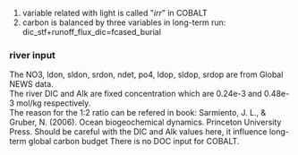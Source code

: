 1. variable related with light is called "*irr*" in COBALT
2. carbon is balanced by three variables in long-term run: dic_stf+runoff_flux_dic=fcased_burial

### river input
The NO3, ldon, sldon, srdon, ndet, po4, ldop, sldop, srdop are from Global NEWS data.   
The river DIC and Alk are fixed concentration which are 0.24e-3 and 0.48e-3 mol/kg respectively.  
The reason for the 1:2 ratio can be refered in book: Sarmiento, J. L., & Gruber, N. (2006). Ocean biogeochemical dynamics. Princeton University Press.
Should be careful with the DIC and Alk values here, it influence long-term global carbon budget
There is no DOC input for COBALT.   

 

